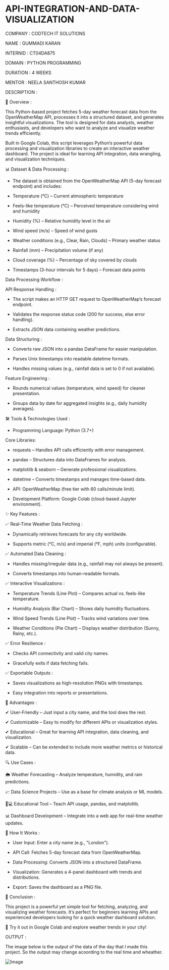 # API-INTEGRATION-AND-DATA-VISUALIZATION

COMPANY : CODTECH IT SOLUTIONS

NAME : GUMMADI KARAN

INTERNID : CT04DA875

DOMAIN : PYTHON PROGRAMMING

DURATION : 4 WEEKS

MENTOR : NEELA SANTHOSH KUMAR

DESCRIPTION :

📌 Overview :

This Python-based project fetches 5-day weather forecast data from the OpenWeatherMap API, processes it into a structured dataset, and generates insightful visualizations. The tool is designed for data analysts, weather enthusiasts, and developers who want to analyze and visualize weather trends efficiently.

Built in Google Colab, this script leverages Python’s powerful data processing and visualization libraries to create an interactive weather dashboard. The project is ideal for learning API integration, data wrangling, and visualization techniques.

📊 Dataset & Data Processing :

* The dataset is obtained from the OpenWeatherMap API (5-day forecast endpoint) and includes:

* Temperature (°C) – Current atmospheric temperature

* Feels-like temperature (°C) – Perceived temperature considering wind and humidity

* Humidity (%) – Relative humidity level in the air

* Wind speed (m/s) – Speed of wind gusts

* Weather conditions (e.g., Clear, Rain, Clouds) – Primary weather status

* Rainfall (mm) – Precipitation volume (if any)

* Cloud coverage (%) – Percentage of sky covered by clouds

* Timestamps (3-hour intervals for 5 days) – Forecast data points

Data Processing Workflow :

API Response Handling :

* The script makes an HTTP GET request to OpenWeatherMap’s forecast endpoint.

* Validates the response status code (200 for success, else error handling).

* Extracts JSON data containing weather predictions.

Data Structuring :

* Converts raw JSON into a pandas DataFrame for easier manipulation.

* Parses Unix timestamps into readable datetime formats.

* Handles missing values (e.g., rainfall data is set to 0 if not available).

Feature Engineering :

* Rounds numerical values (temperature, wind speed) for cleaner presentation.

* Groups data by date for aggregated insights (e.g., daily humidity averages).

🛠 Tools & Technologies Used :

* Programming Language: Python (3.7+)

Core Libraries:

* requests – Handles API calls efficiently with error management.

* pandas – Structures data into DataFrames for analysis.

* matplotlib & seaborn – Generate professional visualizations.

* datetime – Converts timestamps and manages time-based data.

* API: OpenWeatherMap (free tier with 60 calls/minute limit).

* Development Platform: Google Colab (cloud-based Jupyter environment).

✨ Key Features :

✅ Real-Time Weather Data Fetching :

* Dynamically retrieves forecasts for any city worldwide.

* Supports metric (°C, m/s) and imperial (°F, mph) units (configurable).

✅ Automated Data Cleaning :

* Handles missing/irregular data (e.g., rainfall may not always be present).

* Converts timestamps into human-readable formats.

✅ Interactive Visualizations :

* Temperature Trends (Line Plot) – Compares actual vs. feels-like temperature.

* Humidity Analysis (Bar Chart) – Shows daily humidity fluctuations.

* Wind Speed Trends (Line Plot) – Tracks wind variations over time.

* Weather Conditions (Pie Chart) – Displays weather distribution (Sunny, Rainy, etc.).

✅ Error Resilience :

* Checks API connectivity and valid city names.

* Gracefully exits if data fetching fails.

✅ Exportable Outputs :

* Saves visualizations as high-resolution PNGs with timestamps.

* Easy integration into reports or presentations.

🚀 Advantages :

✔ User-Friendly – Just input a city name, and the tool does the rest.

✔ Customizable – Easy to modify for different APIs or visualization styles.

✔ Educational – Great for learning API integration, data cleaning, and visualization.

✔ Scalable – Can be extended to include more weather metrics or historical data.


🔍 Use Cases :

🌦 Weather Forecasting – Analyze temperature, humidity, and rain predictions.

📈 Data Science Projects – Use as a base for climate analysis or ML models.

👨💻 Educational Tool – Teach API usage, pandas, and matplotlib.

📊 Dashboard Development – Integrate into a web app for real-time weather updates.

📌 How It Works :

* User Input: Enter a city name (e.g., "London").

* API Call: Fetches 5-day forecast data from OpenWeatherMap.

* Data Processing: Converts JSON into a structured DataFrame.

* Visualization: Generates a 4-panel dashboard with trends and distributions.

* Export: Saves the dashboard as a PNG file.

📜 Conclusion :

This project is a powerful yet simple tool for fetching, analyzing, and visualizing weather forecasts. It’s perfect for beginners learning APIs and experienced developers looking for a quick weather dashboard solution.

🔗 Try it out in Google Colab and explore weather trends in your city!

OUTPUT :

The image below is the output of the data of the day that I made this project. So the output may change acoording to the real time and wheather.

![Image](https://github.com/user-attachments/assets/a7c81440-c47c-4a85-b39b-e0ba314f6b21)
